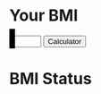 <!DOCTYPE html>
<html lang="en">
<head>
    <meta charset="UTF-8">
    <meta name="viewport" content="width=device-width, initial-scale=1.0">
    <title>Document</title>
    <link rel="stylesheet" href="../node_modules/bootstrap/dist/css/bootstrap.css">
    <style>
        #slider{
            width: 10px;
            height: 35px;
            background-color: black;
            position: absolute;
            top: 130px;
        }
    </style>
    <script>
        function CalculatorClick(){
            var slider = document.getElementById("slider");
            var bmi = parseInt(document.getElementById("txtBMI").value);
            slider.style.left = bmi + 'px';
            var p = document.querySelector("p");
            if(bmi>10 && bmi<320){
                p.innerHTML = "Under Weight - Take Protiens";
            }else if (bmi>320 && bmi<600) {
                p.innerHTML = "Normal Weight - Great !";
            }
        }
    </script>
</head>
<body class="container-fluid">
    <h1>Your BMI</h1>
    <input type="text" size="4" id="txtBMI"> <button onclick="CalculatorClick()">Calculator</button>
    <h1>BMI Status</h1>
    <div class="progress">
        <div class="progress-bar bg-warning me-1" style="width: 30%;">
    </div>
    <div class="progress-bar bg-success me-1" style="width: 30%;">
    </div>
    <div class="progress-bar bg-dark me-1" style="width: 30%;">
    </div>
    <div class="progress-bar bg-danger" style="width: 30%;">
    </div>
    <div id="slider"></div>
</div>
<p></p>
</body>
</html>
